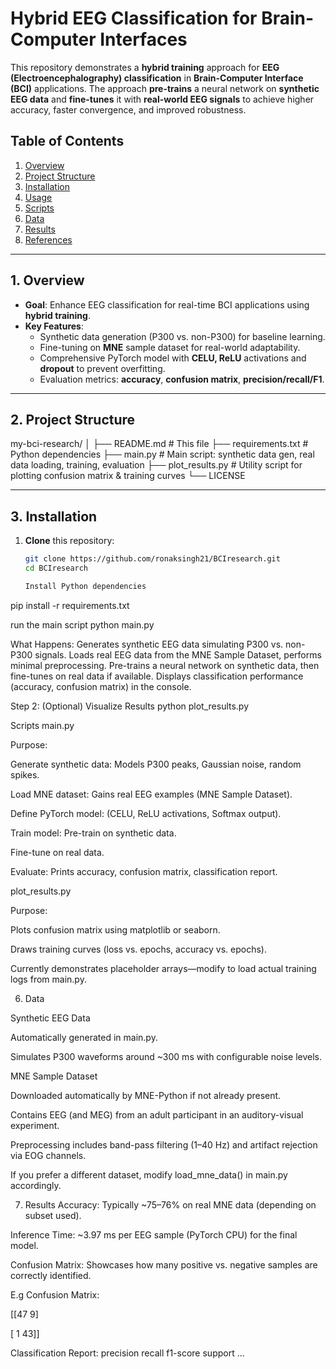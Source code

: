 # Hybrid EEG Classification for Brain-Computer Interfaces

This repository demonstrates a **hybrid training** approach for **EEG (Electroencephalography) classification** in **Brain-Computer Interface (BCI)** applications. The approach **pre-trains** a neural network on **synthetic EEG data** and **fine-tunes** it with **real-world EEG signals** to achieve higher accuracy, faster convergence, and improved robustness.

## Table of Contents
1. [Overview](#overview)  
2. [Project Structure](#project-structure)  
3. [Installation](#installation)  
4. [Usage](#usage)  
5. [Scripts](#scripts)  
6. [Data](#data)  
7. [Results](#results)  
8. [References](#references)  

---

## 1. Overview
- **Goal**: Enhance EEG classification for real-time BCI applications using **hybrid training**.  
- **Key Features**:
  - Synthetic data generation (P300 vs. non-P300) for baseline learning.  
  - Fine-tuning on **MNE** sample dataset for real-world adaptability.  
  - Comprehensive PyTorch model with **CELU, ReLU** activations and **dropout** to prevent overfitting.  
  - Evaluation metrics: **accuracy**, **confusion matrix**, **precision/recall/F1**.  

---

## 2. Project Structure
my-bci-research/ │
 ├── README.md # This file
  ├── requirements.txt # Python dependencies 
  ├── main.py # Main script: synthetic data gen, real data loading, training, evaluation ├── plot_results.py # Utility script for plotting confusion matrix & training curves └── LICENSE

---

## 3. Installation

1. **Clone** this repository:
   ```bash
   git clone https://github.com/ronaksingh21/BCIresearch.git
   cd BCIresearch

   Install Python dependencies
pip install -r requirements.txt

run the main script
python main.py

What Happens:
Generates synthetic EEG data simulating P300 vs. non-P300 signals.
Loads real EEG data from the MNE Sample Dataset, performs minimal preprocessing.
Pre-trains a neural network on synthetic data, then fine-tunes on real data if available.
Displays classification performance (accuracy, confusion matrix) in the console.

Step 2: (Optional) Visualize Results
python plot_results.py


Scripts
main.py

Purpose:

Generate synthetic data: Models P300 peaks, Gaussian noise, random spikes.

Load MNE dataset: Gains real EEG examples (MNE Sample Dataset).

Define PyTorch model: (CELU, ReLU activations, Softmax output).

Train model:
Pre-train on synthetic data.

Fine-tune on real data.

Evaluate: Prints accuracy, confusion matrix, classification report.

plot_results.py

Purpose:

Plots confusion matrix using matplotlib or seaborn.

Draws training curves (loss vs. epochs, accuracy vs. epochs).

Currently demonstrates placeholder arrays—modify to load actual training logs from main.py.


6. Data

Synthetic EEG Data

Automatically generated in main.py.

Simulates P300 waveforms around ~300 ms with configurable noise levels.

MNE Sample Dataset

Downloaded automatically by MNE-Python if not already present.

Contains EEG (and MEG) from an adult participant in an auditory-visual experiment.

Preprocessing includes band-pass filtering (1–40 Hz) and artifact rejection via EOG channels.

If you prefer a different dataset, modify load_mne_data() in main.py accordingly.


7. Results
Accuracy: Typically ~75–76% on real MNE data (depending on subset used).

Inference Time: ~3.97 ms per EEG sample (PyTorch CPU) for the final model.

Confusion Matrix: Showcases how many positive vs. negative samples are correctly identified.

E.g
Confusion Matrix:

 [[47  9]

  [ 1 43]]

Classification Report:
               precision    recall  f1-score   support
     ...

